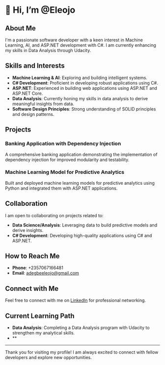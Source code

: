 # 👋 Hi, I’m @Eleojo

## About Me

I'm a passionate software developer with a keen interest in Machine Learning, AI, and ASP.NET development with C#. I am currently enhancing my skills in Data Analysis through Udacity.

## Skills and Interests

- **Machine Learning & AI**: Exploring and building intelligent systems.
- **C# Development**: Proficient in developing robust applications using C#.
- **ASP.NET**: Experienced in building web applications using ASP.NET and ASP.NET Core.
- **Data Analysis**: Currently honing my skills in data analysis to derive meaningful insights from data.
- **Software Design Principles**: Strong understanding of SOLID principles and design patterns.

## Projects

### Banking Application with Dependency Injection
A comprehensive banking application demonstrating the implementation of dependency injection for improved modularity and testability.

### Machine Learning Model for Predictive Analytics
Built and deployed machine learning models for predictive analytics using Python and integrated them with ASP.NET applications.

## Collaboration

I am open to collaborating on projects related to:
- **Data Science/Analysis**: Leveraging data to build predictive models and derive insights.
- **C# Development**: Developing high-quality applications using C# and ASP.NET.

## How to Reach Me

- **Phone**: +2357067166481
- **Email**: adegbeeleojo@gmail.com

## Connect with Me

Feel free to connect with me on [LinkedIn]([https://www.linkedin.com/in/eleojoadegbe]) for professional networking.

## Current Learning Path

- **Data Analysis**: Completing a Data Analysis program with Udacity to strengthen my analytical skills.
- **

---

Thank you for visiting my profile! I am always excited to connect with fellow developers and explore new opportunities.


<!---
Eleojo/Eleojo is a ✨ special ✨ repository because its `README.md` (this file) appears on your GitHub profile.
You can click the Preview link to take a look at your changes.
--->
